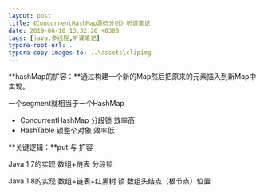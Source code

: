 ```yaml
---
layout: post
title: 《ConcurrentHashMap源码分析》听课笔记
date: 2019-06-10 13:32:20 +0300
tags: [java,多线程,听课笔记]
typora-root-url: .
typora-copy-images-to: ..\assets\clipimg
---
```

**hashMap的扩容：**通过构建一个新的Map然后把原来的元素插入到新Map中实现。

一个segment就相当于一个HashMap



- ConcurrentHashMap  分段锁 效率高
- HashTable 锁整个对象 效率低



**关键逻辑：**put  与 扩容

 

Java 1.7的实现 数组+链表 分段锁

Java 1.8的实现 数组+链表+红黑树 锁 数组头结点（根节点）位置